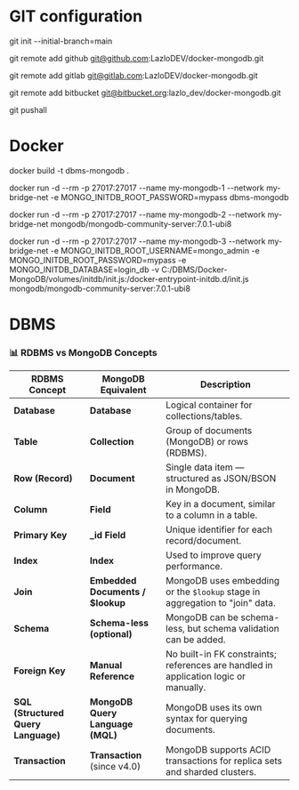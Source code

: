 # GIT configuration

git init --initial-branch=main

git remote add github git@github.com:LazloDEV/docker-mongodb.git

git remote add gitlab git@gitlab.com:LazloDEV/docker-mongodb.git

git remote add bitbucket git@bitbucket.org:lazlo_dev/docker-mongodb.git

git pushall  



# Docker

docker build -t dbms-mongodb .

docker run -d --rm -p 27017:27017 --name my-mongodb-1 --network my-bridge-net -e MONGO_INITDB_ROOT_PASSWORD=mypass dbms-mongodb

docker run -d --rm -p 27017:27017 --name my-mongodb-2 --network my-bridge-net mongodb/mongodb-community-server:7.0.1-ubi8

docker run -d --rm -p 27017:27017 --name my-mongodb-3 --network my-bridge-net -e MONGO_INITDB_ROOT_USERNAME=mongo_admin -e MONGO_INITDB_ROOT_PASSWORD=mypass -e MONGO_INITDB_DATABASE=login_db -v C:/DBMS/Docker-MongoDB/volumes/initdb/init.js:/docker-entrypoint-initdb.d/init.js mongodb/mongodb-community-server:7.0.1-ubi8




# DBMS

### 📊 RDBMS vs MongoDB Concepts

| **RDBMS Concept**      | **MongoDB Equivalent**         | **Description** |
|------------------------|-------------------------------|------------------|
| **Database**           | **Database**                  | Logical container for collections/tables. |
| **Table**              | **Collection**                | Group of documents (MongoDB) or rows (RDBMS). |
| **Row (Record)**       | **Document**                  | Single data item — structured as JSON/BSON in MongoDB. |
| **Column**             | **Field**                     | Key in a document, similar to a column in a table. |
| **Primary Key**        | **_id Field**                 | Unique identifier for each record/document. |
| **Index**              | **Index**                     | Used to improve query performance. |
| **Join**               | **Embedded Documents / $lookup** | MongoDB uses embedding or the `$lookup` stage in aggregation to "join" data. |
| **Schema**             | **Schema-less (optional)**    | MongoDB can be schema-less, but schema validation can be added. |
| **Foreign Key**        | **Manual Reference**          | No built-in FK constraints; references are handled in application logic or manually. |
| **SQL (Structured Query Language)** | **MongoDB Query Language (MQL)** | MongoDB uses its own syntax for querying documents. |
| **Transaction**        | **Transaction** (since v4.0)  | MongoDB supports ACID transactions for replica sets and sharded clusters. |
